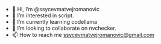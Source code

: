 - 👋 Hi, I’m @ssycevmatvejromanovic
- 👀 I’m interested in script.
- 🌱 I’m currently learning  codellama
- 💞️ I’m looking to collaborate on  nvchecker.
- 📫 How to reach me ssycevmatvejromanovic@gmail.com

<!---
ssycevmatvejromanovic/ssycevmatvejromanovic is a ✨ special ✨ repository because its `README.md` (this file) appears on your GitHub profile.
You can click the Preview link to take a look at your changes.
--->
